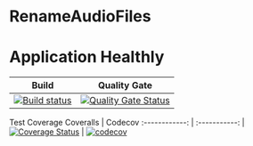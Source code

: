 # RenameAudioFiles


# Application Healthly

Build    | Quality Gate   
-------- | :------------:
[![Build status](https://ci.appveyor.com/api/projects/status/ins7s7q71i6hxxfc?svg=true)](https://ci.appveyor.com/project/rsmivb/renameaudiofiles) | [![Quality Gate Status](https://sonarcloud.io/api/project_badges/measure?project=rsmivb_RenameAudioFiles&metric=alert_status)](https://sonarcloud.io/dashboard?id=rsmivb_RenameAudioFiles) 

Test Coverage
Coveralls      | Codecov
:------------: | :-----------:
| [![Coverage Status](https://coveralls.io/repos/github/rsmivb/RenameAudioFiles/badge.svg?branch=master)](https://coveralls.io/github/rsmivb/RenameAudioFiles?branch=master) | [![codecov](https://codecov.io/gh/rsmivb/RenameAudioFiles/branch/master/graph/badge.svg)](https://codecov.io/gh/rsmivb/RenameAudioFiles)